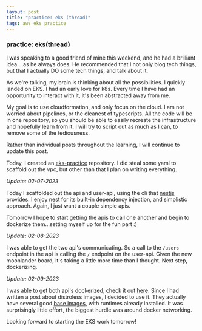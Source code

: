```yaml
---
layout: post
title: "practice: eks (thread)"
tags: aws eks practice
---
```

### practice: eks(thread)
I was speaking to a good friend of mine this weekend, and he had a brilliant idea....as he always does. He recommended that I not only blog tech things, but that I actually DO some tech things, and talk about it.

As we're talking, my brain is thinking about all the possibilities. I quickly landed on EKS. I had an early love for k8s. Every time I have had an opportunity to interact with it, it's been abstracted away from me.

My goal is to use cloudformation, and only focus on the cloud. I am  not worried about pipelines, or the cleanest of typescripts. All the code will be in one repository, so you should be able to easily recreate the infrastructure and hopefully learn from it. I will try to script out as much as I can, to remove some of the tediousness.

Rather than individual posts throughout the learning, I will continue to update this post.

Today, I created an [eks-practice](https://github.com/jamespgrant3/eks-practice) repository. I did steal some yaml to scaffold out the vpc, but other than that I plan on writing everything.

_Update: 02-07-2023_

Today I scaffolded out the api and user-api, using the cli that [nestjs](https://nestjs.com) provides. I enjoy nest for its built-in dependency injection, and simplistic approach. Again, I just want a couple  simple apis.

Tomorrow I hope to start getting the apis to call one another and begin to dockerize them...setting myself up for the fun part :)

_Update: 02-08-2023_

I was able to get the two api's communicating. So a call to the `/users` endpoint in the api is calling the `/` endpoint on the user-api. Given the new moonlander board, it's taking a little more time than I thought. Next step, dockerizing.

_Update: 02-09-2023_

I was able to get both api's dockerized, check it out [here](https://github.com/jamespgrant3/eks-practice/commit/d4c8ca5a6503ececa0109fd8c338a7804d8b1c1c). Since I had written a post about distroless images, I decided to use it. They actually have several good [base images](https://github.com/GoogleContainerTools/distroless#what-images-are-available), with runtimes already installed. It was surprisingly little effort, the biggest hurdle was around docker networking.

Looking forward to starting the EKS work tomorrow!
